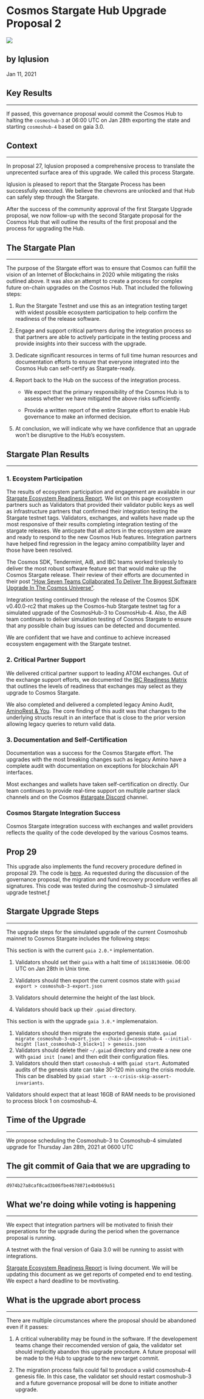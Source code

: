 # Cosmos Stargate Hub Upgrade Proposal 2

![](https://siasky.net/AADU5rg0GvapbrICLUk7SxZeMDrKo5Q8oLrpOwl71wXhnQ)

## by Iqlusion

Jan 11, 2021

## Key Results

------------
If passed, this governance proposal would commit the Cosmos Hub to halting the `cosmoshub-3` at 06:00 UTC on Jan 28th exporting the state and starting `cosmoshub-4` based on gaia 3.0.

## Context

------------

In proposal 27, Iqlusion proposed a comprehensive process to translate the unprecented surface area of this upgrade. We called this process Stargate.

Iqlusion is pleased to report that the Stargate Process has been successfully executed. We believe the chevrons are unlocked and that Hub can safely step through the Stargate.

After the success of the community approval of the first Stargate Upgrade proposal, we now follow-up with the second Stargate proposal for the Cosmos Hub that will outline the results of the first proposal and the process for upgrading the Hub.

## The Stargate Plan

------------
The purpose of the Stargate effort was to ensure that Cosmos can fulfill the vision of an Internet of Blockchains in 2020 while mitigating the risks outlined above. It was also an attempt to create a process for complex future on-chain upgrades on the Cosmos Hub. That included the following steps:

1. Run the Stargate Testnet and use this as an integration testing target with widest possible ecosystem participation to help confirm the readiness of the release software.

2. Engage and support critical partners during the integration process so that partners are able to actively participate in the testing process and provide insights into their success with the upgrade.

3. Dedicate significant resources in terms of full time human resources and documentation efforts to ensure that everyone integrated into the Cosmos Hub can self-certify as Stargate-ready.

4. Report back to the Hub on the success of the integration process.

   - We expect that the primary responsibility of the Cosmos Hub is to assess whether we have mitigated the above risks sufficiently.

   - Provide a written report of the entire Stargate effort to enable Hub governance to make an informed decision.

5. At conclusion, we will indicate why we have confidence that an upgrade won't be disruptive to the Hub’s ecosystem.

## Stargate Plan Results

------------

### 1. Ecoystem Participation

The results of ecosystem participation and engagement are available in our [Stargate Ecosystem Readiness Report](https://github.com/cosmosdevs/stargate/blob/master/ecosystem_readiness.md). We list on this page ecosystem partners such as Validators that provided their validator public keys as well as infrastructure partners that confirmed their integration testing the Stargate testnet tags. Validators, exchanges, and wallets have made up the most responsive of their results completing integration testing of the stargate releases. We anticpate that all actors in the ecosystem are aware and ready to respond to the new Cosmos Hub features. Integration partners have helped find regression in the legacy amino compatibility layer and those have been resolved.

The Cosmos SDK, Tendermint, AiB, and IBC teams worked tirelessly to deliver the most robust software feature set that would make up the Cosmos Stargate release. Their review of their efforts are documented in their post ["How Seven Teams Collaborated To Deliver The Biggest Software Upgrade In The Cosmos Universe"](https://blog.cosmos.network/how-seven-teams-collaborated-to-deliver-the-biggest-software-upgrade-in-the-cosmos-universe-2288f4f9afe8).

Integration testing continued through the release of the Cosmos SDK v0.40.0-rc2 that makes up the Cosmos-hub Stargate testnet tag for a simulated upgrade of the CosmosHub-3 to CosmosHub-4. Also, the AiB team continues to deliver simulation testing of Cosmos Stargate to ensure that any possible chain bug issues can be detected and documented.

We are confident that we have and continue to achieve increased ecosystem engagement with the Stargate testnet.

### 2. Critical Partner Support

We delivered critical partner support to leading ATOM exchanges. Out of the exchange support efforts, we documented the [IBC Readiness Matrix](https://github.com/cosmosdevs/stargate/blob/master/ibc_readiness_matrix.md) that outlines the levels of readiness that exchanges may select as they upgrade to Cosmos Stargate.

We also completed and delivered a completed legacy Amino Audit, [AminoRest & You](https://github.com/cosmosdevs/stargate/blob/master/audit.md). The core finding of this audit was that changes to the underlying structs result in an interface that is close to the prior version allowing legacy queries to return valid data.

### 3. Documentation and Self-Certification

Documentation was a success for the Cosmos Stargate effort. The upgrades with the most breaking changes such as legacy Amino have a complete audit with documentation on exceptions for blockchain API interfaces.

Most exchanges and wallets have taken self-certification on directly. Our team continues to provide real-time support on multiple partner slack channels and on the Cosmos [#stargate Discord](https://discord.gg/W8trcGV) channel.

### Cosmos Stargate Integration Success

Cosmos Stargate integration success with exchanges and wallet providers reflects the quality of the code developed by the various Cosmos teams.

## Prop 29

This upgrade also implements the fund recovery procedure defined in proposal 29. The code is [here](https://github.com/cosmos/gaia/blob/main/app/prop29.go). As requested during the discussion of the governance proposal, the migration and fund recovery procedure verifies all signatures. This code was tested during the cosmoshub-3 simulated upgrade testnet.ƒ

## Stargate Upgrade Steps

------------
The upgrade steps for the simulated upgrade of the current Cosmoshub mainnet to Cosmos Stargate includes the following steps:

This section is with the current `gaia 2.0.*` implementation.

  1. Validators should set their `gaia` with a halt time of `1611813600`ie. 06:00 UTC on Jan 28th in Unix time.

  2. Validators should then export the current cosmos state with `gaiad export > cosmoshub-3-export.json`

  3. Validators should determine the height of the last block.

  4. Validators should back up their `.gaiad` directory.

This section is with the upgrade `gaia 3.0.*` implemenataion.

  1. Validators should then migrate the exported genesis state. `gaiad migrate cosmoshub-3-export.json --chain-id=cosmoshub-4 --initial-height [last_cosmoshub-3_block+1] > genesis.json`
  2. Validators should delete their `~/.gaiad` directory and create a new one with `gaiad init [name]` and then edit their configuration files.
  3. Validators should then start `cosmoshub-4` with `gaiad start`. Automated audits of the genesis state can take 30-120 min using the crisis module. This can be disabled by `gaiad start --x-crisis-skip-assert-invariants`.

Validators should expect that at least 16GB of RAM needs to be provisioned to process block 1 on cosmoshub-4.

## Time of the Upgrade

------------
We propose scheduling the Cosmoshub-3 to Cosmoshub-4 simulated upgrade for Thursday Jan 28th, 2021 at 0600 UTC

## The git commit of Gaia that we are upgrading to

------------
`d974b27a8caf8cad3b06fbe4678871e4b0b69a51`

## What we're doing while voting is happening

------------

We expect that integration partners will be motivated to finish their preperations for the upgrade during the period when the governance proposal is running.

A testnet with the final version of Gaia 3.0 will be running to assist with integrations.

[Stargate Ecosystem Readiness Report](https://github.com/cosmosdevs/stargate/blob/master/ecosystem_readiness.md) is living document. We will be updating this document as we get reports of competed end to end testing. We expect a hard deadline to be movtivating.

## What is the upgrade abort process

------------

There are multiple circumstances where the proposal should be abandoned even if it passes:

1. A critical vulnerability may be found in the software. If the developement teams change their reccomended version of gaia, the validator set should implicitly abandon this upgrade procedure. A future proposal will be made to the Hub to upgrade to the new target commit.

2. The migration process fails could fail to produce a valid cosmoshub-4 genesis file. In this case, the validator set should restart cosmoshub-3 and a future governance proposal will be done to initiate another upgrade.
